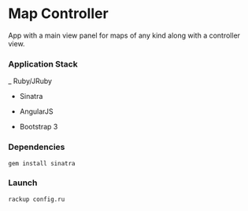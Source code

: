 # Map Controller #
 

App with a main view panel for maps of any kind along with a controller view. 

### Application Stack ######

_ Ruby/JRuby

- Sinatra

- AngularJS

- Bootstrap 3


### Dependencies ######

`gem install sinatra`


### Launch ######

`rackup config.ru`
